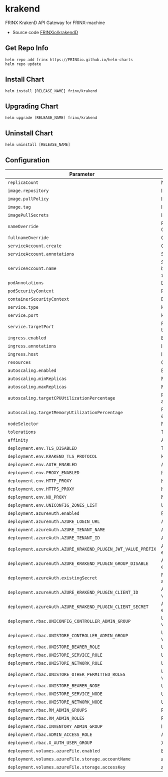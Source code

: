 # krakend

FRINX KrakenD API Gateway for FRINX-machine
* Source code [FRINXio/krakendD](https://github.com/FRINXio/krakend-ce)

## Get Repo Info

```console
helm repo add frinx https://FRINXio.github.io/helm-charts
helm repo update
```

## Install Chart

```console
helm install [RELEASE_NAME] frinx/krakend
```

## Upgrading Chart

```console
helm upgrade [RELEASE_NAME] frinx/krakend
```

## Uninstall Chart

```console
helm uninstall [RELEASE_NAME]
```

## Configuration

| Parameter | Description | Default |
|-----------|-------------|---------|
| `replicaCount` | Number of nodes | `1` |
| `image.repository` | Image repository | `frinx/krakend` |
| `image.pullPolicy` | Image pull policy | `IfNotPresent` |
| `image.tag` | Image tag | `1.0.2` |
| `imagePullSecrets` | Image pull secrets | `{}` |
| `nameOverride` | Replaces the name of the chart in the Chart.yaml file | `""` |
| `fullnameOverride` |  Completely replaces the generated name | `""` |
| `serviceAccount.create` | Create service account | `true` |
| `serviceAccount.annotations` | ServiceAccount annotations | `{}` |
| `serviceAccount.name` | Service account name to use, when empty will be set to created account if `serviceAccount.create` is set else to `default` | `""` |
| `podAnnotations` | Deployment | `{}` |
| `podSecurityContext` | Pod deployment securityContext | `{}` |
| `containerSecurityContext` | Deployment container securityContext | [See values.yaml](https://github.com/FRINXio/helm-charts/blob/main/charts/krakend/values.yaml#L32) |
| `service.type` | Kubernetes service type | `ClusterIP` |
| `service.port` | Kubernetes port where service is exposed | `8080` |
| `service.targetPort` | Port on which the service will send requests to, that your pod will be listening on | `8080` |
| `ingress.enabled` | Enables Ingress | `false` |
| `ingress.annotations` | Ingress annotations (values are templated) | `{}` |
| `ingress.host` | Ingress accepted hostname  | `""` |
| `resources` | CPU/Memory resource requests/limits | `{}` |
| `autoscaling.enabled` | Enable replica autoscaling settings | `false` |
| `autoscaling.minReplicas` | Minimum replicas for the pod autoscaling | `1` |
| `autoscaling.maxReplicas` | Maximum replicas for the pod autoscaling | `100` |
| `autoscaling.targetCPUUtilizationPercentage` | Percentage of CPU to consider when autoscaling | `80` |
| `autoscaling.targetMemoryUtilizationPercentage` | Percentage of Memory to consider when autoscaling | |
| `nodeSelector` | Node labels for pod assignment | `{}` |
| `tolerations` | Toleration labels for pod assignment | `[]` |
| `affinity` | Affinity settings for pod assignment | `{}` |
| `deployment.env.TLS_DISABLED` | TLS_DISABLED env variable | `true` |
| `deployment.env.KRAKEND_TLS_PROTOCOL` | KRAKEND_TLS_PROTOCOL env variable | `"http"` |
| `deployment.env.AUTH_ENABLED` | AUTH_ENABLED env variable | `false` |
| `deployment.env.PROXY_ENABLED` | PROXY_ENABLED env variable | `false` |
| `deployment.env.HTTP_PROXY` | HTTP_PROXY env variable | |
| `deployment.env.HTTPS_PROXY` | HTTPS_PROXY env variable | |
| `deployment.env.NO_PROXY` | NO_PROXY env variable | |
| `deployment.env.UNICONFIG_ZONES_LIST` | UNICONFIG_ZONES_LIST env variable | `"uniconfig"` |
| `deployment.azureAuth.enabled` | Enabled azure authentication | `false` |
| `deployment.azureAuth.AZURE_LOGIN_URL` | AZURE_LOGIN_URL env variable | `"https://login.microsoftonline.com"` |
| `deployment.azureAuth.AZURE_TENANT_NAME` | AZURE_TENANT_NAME env variable | `"frinx"` |
| `deployment.azureAuth.AZURE_TENANT_ID` | AZURE_TENANT_ID env variable | `"frinx"` |
| `deployment.azureAuth.AZURE_KRAKEND_PLUGIN_JWT_VALUE_PREFIX` | AZURE_KRAKEND_PLUGIN_JWT_VALUE_PREFIX env variable | `"Bearer"` |
| `deployment.azureAuth.AZURE_KRAKEND_PLUGIN_GROUP_DISABLE` | AZURE_KRAKEND_PLUGIN_GROUP_DISABLE env variable | `true` |
| `deployment.azureAuth.existingSecret` | Name for existing Secret for azure authentication | |
| `deployment.azureAuth.AZURE_KRAKEND_PLUGIN_CLIENT_ID` | AZURE_KRAKEND_PLUGIN_CLIENT_ID env variable | `""` |
| `deployment.azureAuth.AZURE_KRAKEND_PLUGIN_CLIENT_SECRET` | AZURE_KRAKEND_PLUGIN_CLIENT_SECRET env variable | `""` |
| `deployment.rbac.UNICONFIG_CONTROLLER_ADMIN_GROUP` | UNICONFIG_CONTROLLER_ADMIN_GROUP env variable | `"network-admin"` |
| `deployment.rbac.UNISTORE_CONTROLLER_ADMIN_GROUP` | UNISTORE_CONTROLLER_ADMIN_GROUP env variable | `"network-admin"` |
| `deployment.rbac.UNISTORE_BEARER_ROLE` | UNISTORE_BEARER_ROLE env variable | `""` |
| `deployment.rbac.UNISTORE_SERVICE_ROLE` | UNISTORE_SERVICE_ROLE env variable | `""` |
| `deployment.rbac.UNISTORE_NETWORK_ROLE` | UNISTORE_NETWORK_ROLE env variable | `""` |
| `deployment.rbac.UNISTORE_OTHER_PERMITTED_ROLES` | UNISTORE_OTHER_PERMITTED_ROLES env variable | `""` |
| `deployment.rbac.UNISTORE_BEARER_NODE` | UNISTORE_BEARER_NODE env variable | `"bearer"` |
| `deployment.rbac.UNISTORE_SERVICE_NODE` | UNISTORE_SERVICE_NODE env variable | `"service"` |
| `deployment.rbac.UNISTORE_NETWORK_NODE` | UNISTORE_NETWORK_NODE env variable | `"network"` |
| `deployment.rbac.RM_ADMIN_GROUPS` | RM_ADMIN_GROUPS env variable | `"network-admin"` |
| `deployment.rbac.RM_ADMIN_ROLES` | RM_ADMIN_ROLES env variable | `""` |
| `deployment.rbac.INVENTORY_ADMIN_GROUP` | INVENTORY_ADMIN_GROUP env variable | `"network-admin"` |
| `deployment.rbac.ADMIN_ACCESS_ROLE` | ADMIN_ACCESS_ROLE env variable | `"network-admin"` |
| `deployment.rbac.X_AUTH_USER_GROUP` | X_AUTH_USER_GROUP env variable | `"network-admin"` |
| `deployment.volumes.azureFile.enabled` | Enable azureFile for config | `false` |
| `deployment.volumes.azureFile.storage.accountName` | accountName for azure storage | |
| `deployment.volumes.azureFile.storage.accessKey` | accessKey for azure storage | |
